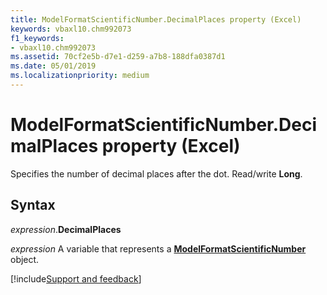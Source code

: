 ```yaml
---
title: ModelFormatScientificNumber.DecimalPlaces property (Excel)
keywords: vbaxl10.chm992073
f1_keywords:
- vbaxl10.chm992073
ms.assetid: 70cf2e5b-d7e1-d259-a7b8-188dfa0387d1
ms.date: 05/01/2019
ms.localizationpriority: medium
---
```



# ModelFormatScientificNumber.DecimalPlaces property (Excel)

Specifies the number of decimal places after the dot. Read/write **Long**.


## Syntax

_expression_.**DecimalPlaces**

_expression_ A variable that represents a **[ModelFormatScientificNumber](Excel.modelformatscientificnumber.md)** object.




[!include[Support and feedback](~/includes/feedback-boilerplate.md)]